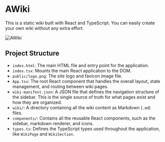# AWiki

This is a static wiki built with React and TypeScript. You can easily create your own wiki without any extra effort.

![AWiki](https://github.com/user-attachments/assets/06294ed0-4f63-42e2-b6c4-f619e096bccf)

## Project Structure

-   `index.html`: The main HTML file and entry point for the application.
-   `index.tsx`: Mounts the main React application to the DOM.
-   `public/logo.png`: The site logo and favicon image file.
-   `App.tsx`: The root React component that handles the overall layout, state management, and routing between wiki pages.
-   `wiki-manifest.json`: A JSON file that defines the navigation structure of the sidebar. This is the single source of truth for what pages exist and how they are organized.
-   `wiki/`: A directory containing all the wiki content as Markdown (`.md`) files.
-   `components/`: Contains all the reusable React components, such as the sidebar, markdown renderer, and icons.
-   `types.ts`: Defines the TypeScript types used throughout the application, like `WikiPage` and `WikiSection`.